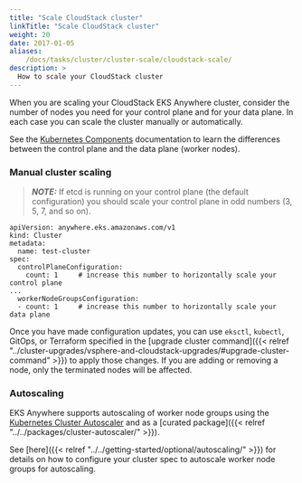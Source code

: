 ```yaml
---
title: "Scale CloudStack cluster"
linkTitle: "Scale CloudStack cluster"
weight: 20
date: 2017-01-05
aliases:
    /docs/tasks/cluster/cluster-scale/cloudstack-scale/
description: >
  How to scale your CloudStack cluster
---
```


When you are scaling your CloudStack EKS Anywhere cluster, consider the number of nodes you need for your control plane and for your data plane.
In each case you can scale the cluster manually or automatically.

See the [Kubernetes Components](https://kubernetes.io/docs/concepts/overview/components/) documentation to learn the differences between the control plane and the data plane (worker nodes).

### Manual cluster scaling

>**_NOTE:_** If etcd is running on your control plane (the default configuration) you should scale your control plane in odd numbers (3, 5, 7, and so on).

```
apiVersion: anywhere.eks.amazonaws.com/v1
kind: Cluster
metadata:
  name: test-cluster
spec:
  controlPlaneConfiguration:
    count: 1     # increase this number to horizontally scale your control plane
...    
  workerNodeGroupsConfiguration:
  - count: 1     # increase this number to horizontally scale your data plane
```

Once you have made configuration updates, you can use `eksctl`, `kubectl`, GitOps, or Terraform specified in the [upgrade cluster command]({{< relref "../cluster-upgrades/vsphere-and-cloudstack-upgrades/#upgrade-cluster-command" >}}) to apply those changes.
If you are adding or removing a node, only the terminated nodes will be affected.

### Autoscaling

EKS Anywhere supports autoscaling of worker node groups using the [Kubernetes Cluster Autoscaler](https://github.com/kubernetes/autoscaler/) and as a [curated package]({{< relref "../../packages/cluster-autoscaler/" >}}).

See [here]({{< relref "../../getting-started/optional/autoscaling/" >}}) for details on how to configure your cluster spec to autoscale worker node groups for autoscaling.
